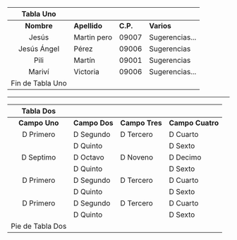 ﻿|**Tabla Uno**||||
| :-: | :- | :- | :- |
|**Nombre**|**Apellido**|**C.P.**|**Varios**|
|Jesús|Martin pero|09007|Sugerencias...|
|Jesús Ángel|Pérez|09006|Sugerencias|
|Pili|Martín|09001|Sugerencias|
|Mariví|Victoria|09006|Sugerencias...|
|Fin de Tabla Uno||||
-----

|**Tabla Dos**||||
| :-: | :- | :- | :- |
|**Campo Uno**|**Campo Dos**|**Campo Tres**|**Campo Cuatro**|
|D Primero|D Segundo|D Tercero|D Cuarto|
||D Quinto||D Sexto|
|D Septimo|D Octavo|D Noveno|D Decimo|
||D Quinto||D Sexto|
|D Primero|D Segundo|D Tercero|D Cuarto|
||D Quinto||D Sexto|
|D Primero|D Segundo|D Tercero|D Cuarto|
||D Quinto||D Sexto|
|Pie de Tabla Dos||||

